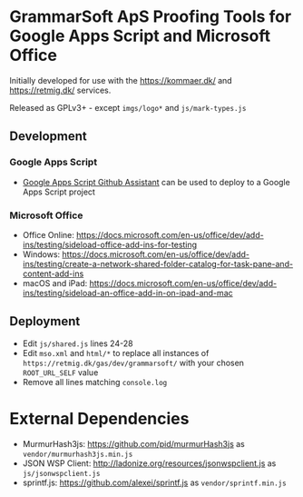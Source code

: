 # GrammarSoft ApS Proofing Tools for Google Apps Script and Microsoft Office

Initially developed for use with the https://kommaer.dk/ and https://retmig.dk/ services.

Released as GPLv3+ - except `imgs/logo*` and `js/mark-types.js`

## Development
### Google Apps Script
* [Google Apps Script Github Assistant](https://chrome.google.com/webstore/detail/google-apps-script-github/lfjcgcmkmjjlieihflfhjopckgpelofo) can be used to deploy to a Google Apps Script project

### Microsoft Office
* Office Online: https://docs.microsoft.com/en-us/office/dev/add-ins/testing/sideload-office-add-ins-for-testing
* Windows: https://docs.microsoft.com/en-us/office/dev/add-ins/testing/create-a-network-shared-folder-catalog-for-task-pane-and-content-add-ins
* macOS and iPad: https://docs.microsoft.com/en-us/office/dev/add-ins/testing/sideload-an-office-add-in-on-ipad-and-mac

## Deployment
* Edit `js/shared.js` lines 24-28
* Edit `mso.xml` and `html/*` to replace all instances of `https://retmig.dk/gas/dev/grammarsoft/` with your chosen `ROOT_URL_SELF` value
* Remove all lines matching `console.log`

# External Dependencies
* MurmurHash3js: https://github.com/pid/murmurHash3js as `vendor/murmurhash3js.min.js`
* JSON WSP Client: http://ladonize.org/resources/jsonwspclient.js as `js/jsonwspclient.js`
* sprintf.js: https://github.com/alexei/sprintf.js as `vendor/sprintf.min.js`
